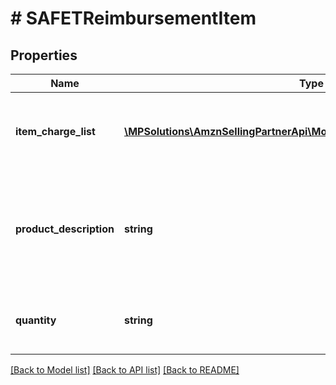 # # SAFETReimbursementItem

## Properties

Name | Type | Description | Notes
------------ | ------------- | ------------- | -------------
**item_charge_list** | [**\MPSolutions\AmznSellingPartnerApi\Models\Finances\ChargeComponent[]**](ChargeComponent.md) | A list of charge information on the seller&#39;s account. | [optional]
**product_description** | **string** | The description of the item as shown on the product detail page on the retail website. | [optional]
**quantity** | **string** | The number of units of the item being reimbursed. | [optional]

[[Back to Model list]](../../README.md#models) [[Back to API list]](../../README.md#endpoints) [[Back to README]](../../README.md)
